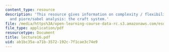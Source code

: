 ```yaml
---
content_type: resource
description: 'This resource gives information on complexity / flexibility analysis,
  and piore/sabel analysis: the craft system.'
file: /media/https%3A/open-learning-course-data-rc.s3.amazonaws.com/esd-342-advanced-system-architecture-spring-2006/ab1bc35aa71b3572192c7f1cae3c74e9_lecture16.pdf
file_type: application/pdf
resourcetype: Document
title: lecture16.pdf
uid: ab1bc35a-a71b-3572-192c-7f1cae3c74e9
---
```

